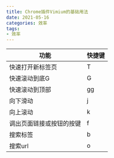 ```yaml
---
title: Chrome插件Vimium的基础用法
date: 2021-05-16
categories: 效率
tags: 
- 效率
---
```

| 功能 | 快捷键 |
| --- | --- |
| 快速打开新标签页 | T |
| 快速滚动到底G | G |
| 快速滚动到顶部 | gg |
| 向下滑动 | j |
| 向上滚动 | k |
| 调出页面链接或按钮的按键 | f |
| 搜索标签 | b |
| 搜索url | o |